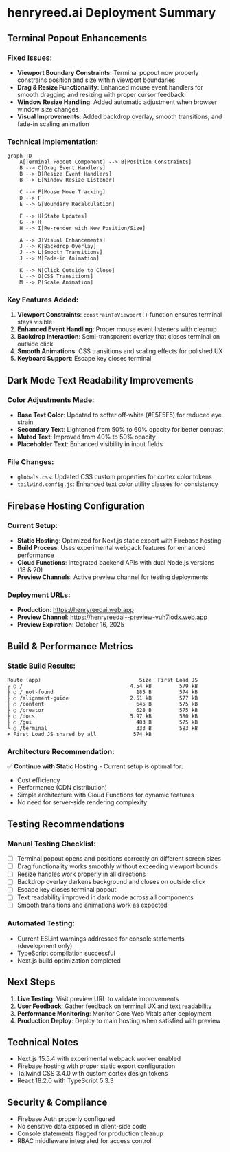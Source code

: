 # henryreed.ai Deployment Summary

## Terminal Popout Enhancements

### Fixed Issues:
- **Viewport Boundary Constraints**: Terminal popout now properly constrains position and size within viewport boundaries
- **Drag & Resize Functionality**: Enhanced mouse event handlers for smooth dragging and resizing with proper cursor feedback
- **Window Resize Handling**: Added automatic adjustment when browser window size changes
- **Visual Improvements**: Added backdrop overlay, smooth transitions, and fade-in scaling animation

### Technical Implementation:

```mermaid
graph TD
    A[Terminal Popout Component] --> B[Position Constraints]
    B --> C[Drag Event Handlers]
    B --> D[Resize Event Handlers]
    B --> E[Window Resize Listener]
    
    C --> F[Mouse Move Tracking]
    D --> F
    E --> G[Boundary Recalculation]
    
    F --> H[State Updates]
    G --> H
    H --> I[Re-render with New Position/Size]
    
    A --> J[Visual Enhancements]
    J --> K[Backdrop Overlay]
    J --> L[Smooth Transitions]
    J --> M[Fade-in Animation]
    
    K --> N[Click Outside to Close]
    L --> O[CSS Transitions]
    M --> P[Scale Animation]
```

### Key Features Added:
1. **Viewport Constraints**: `constrainToViewport()` function ensures terminal stays visible
2. **Enhanced Event Handling**: Proper mouse event listeners with cleanup
3. **Backdrop Interaction**: Semi-transparent overlay that closes terminal on outside click
4. **Smooth Animations**: CSS transitions and scaling effects for polished UX
5. **Keyboard Support**: Escape key closes terminal

## Dark Mode Text Readability Improvements

### Color Adjustments Made:
- **Base Text Color**: Updated to softer off-white (#F5F5F5) for reduced eye strain
- **Secondary Text**: Lightened from 50% to 60% opacity for better contrast
- **Muted Text**: Improved from 40% to 50% opacity
- **Placeholder Text**: Enhanced visibility in input fields

### File Changes:
- `globals.css`: Updated CSS custom properties for cortex color tokens
- `tailwind.config.js`: Enhanced text color utility classes for consistency

## Firebase Hosting Configuration

### Current Setup:
- **Static Hosting**: Optimized for Next.js static export with Firebase hosting
- **Build Process**: Uses experimental webpack features for enhanced performance
- **Cloud Functions**: Integrated backend APIs with dual Node.js versions (18 & 20)
- **Preview Channels**: Active preview channel for testing deployments

### Deployment URLs:
- **Production**: https://henryreedai.web.app
- **Preview Channel**: https://henryreedai--preview-vuh7lodx.web.app
- **Preview Expiration**: October 16, 2025

## Build & Performance Metrics

### Static Build Results:
```
Route (app)                                Size  First Load JS    
┌ ○ /                                   4.54 kB         579 kB
├ ○ /_not-found                           185 B         574 kB
├ ○ /alignment-guide                    2.51 kB         577 kB
├ ○ /content                              645 B         575 kB
├ ○ /creator                              628 B         575 kB
├ ○ /docs                               5.97 kB         580 kB
├ ○ /gui                                  483 B         575 kB
└ ○ /terminal                             333 B         583 kB
+ First Load JS shared by all            574 kB
```

### Architecture Recommendation:
✅ **Continue with Static Hosting** - Current setup is optimal for:
- Cost efficiency
- Performance (CDN distribution)
- Simple architecture with Cloud Functions for dynamic features
- No need for server-side rendering complexity

## Testing Recommendations

### Manual Testing Checklist:
- [ ] Terminal popout opens and positions correctly on different screen sizes
- [ ] Drag functionality works smoothly without exceeding viewport bounds
- [ ] Resize handles work properly in all directions
- [ ] Backdrop overlay darkens background and closes on outside click
- [ ] Escape key closes terminal popout
- [ ] Text readability improved in dark mode across all components
- [ ] Smooth transitions and animations work as expected

### Automated Testing:
- Current ESLint warnings addressed for console statements (development only)
- TypeScript compilation successful
- Next.js build optimization completed

## Next Steps

1. **Live Testing**: Visit preview URL to validate improvements
2. **User Feedback**: Gather feedback on terminal UX and text readability
3. **Performance Monitoring**: Monitor Core Web Vitals after deployment
4. **Production Deploy**: Deploy to main hosting when satisfied with preview

## Technical Notes

- Next.js 15.5.4 with experimental webpack worker enabled
- Firebase hosting with proper static export configuration
- Tailwind CSS 3.4.0 with custom cortex design tokens
- React 18.2.0 with TypeScript 5.3.3

## Security & Compliance

- Firebase Auth properly configured
- No sensitive data exposed in client-side code
- Console statements flagged for production cleanup
- RBAC middleware integrated for access control